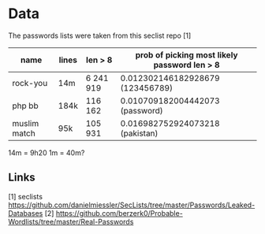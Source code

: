 # Data

The passwords lists were taken from this seclist repo [1]

name | lines | len > 8 | prob of picking most likely password len > 8
-----|-------|---------|----|
rock-you | 14m | 6 241 919 | 0.012302146182928679 (123456789)
php bb | 184k | 116 162 | 0.010709182004442073 (password)
muslim match | 95k | 105 931 | 0.016982752924073218 (pakistan)


14m = 9h20
1m = 40m?

## Links
[1] seclists https://github.com/danielmiessler/SecLists/tree/master/Passwords/Leaked-Databases
[2] https://github.com/berzerk0/Probable-Wordlists/tree/master/Real-Passwords